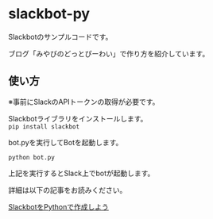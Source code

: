 # slackbot-py
Slackbotのサンプルコードです。

ブログ「みやびのどっとぴーわい」で作り方を紹介しています。

## 使い方
※事前にSlackのAPIトークンの取得が必要です。

Slackbotライブラリをインストールします。  
``
pip install slackbot
``

bot.pyを実行してBotを起動します。

`
python bot.py
`

上記を実行するとSlack上でbotが起動します。

詳細は以下の記事をお読みください。

[SlackbotをPythonで作成しよう](https://miyabikno-jobs.com/entrance-labotlatori/ )
